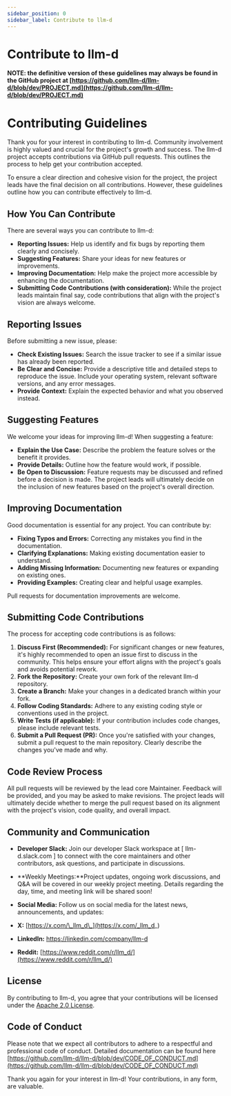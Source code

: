 ```yaml
---
sidebar_position: 0
sidebar_label: Contribute to llm-d
---
```


# Contribute to llm-d

**NOTE: the definitive version of these guidelines may always be found in the GitHub project at [https://github.com/llm-d/llm-d/blob/dev/PROJECT.md](https://github.com/llm-d/llm-d/blob/dev/PROJECT.md)**

# Contributing Guidelines

Thank you for your interest in contributing to llm-d. Community involvement is highly valued and crucial for the project's growth and success. The llm-d project accepts contributions via GitHub pull requests. This outlines the process to help get your contribution accepted.

To ensure a clear direction and cohesive vision for the project, the project leads have the final decision on all contributions. However, these guidelines outline how you can contribute effectively to llm-d.

## How You Can Contribute

There are several ways you can contribute to llm-d:

* **Reporting Issues:** Help us identify and fix bugs by reporting them clearly and concisely.
* **Suggesting Features:** Share your ideas for new features or improvements.
* **Improving Documentation:** Help make the project more accessible by enhancing the documentation.
* **Submitting Code Contributions (with consideration):** While the project leads maintain final say, code contributions that align with the project's vision are always welcome.

## Reporting Issues

Before submitting a new issue, please:

* **Check Existing Issues:** Search the issue tracker to see if a similar issue has already been reported.
* **Be Clear and Concise:** Provide a descriptive title and detailed steps to reproduce the issue. Include your operating system, relevant software versions, and any error messages.
* **Provide Context:** Explain the expected behavior and what you observed instead.

## Suggesting Features

We welcome your ideas for improving llm-d! When suggesting a feature:

* **Explain the Use Case:** Describe the problem the feature solves or the benefit it provides.
* **Provide Details:** Outline how the feature would work, if possible.
* **Be Open to Discussion:** Feature requests may be discussed and refined before a decision is made. The project leads will ultimately decide on the inclusion of new features based on the project's overall direction.

## Improving Documentation

Good documentation is essential for any project. You can contribute by:

* **Fixing Typos and Errors:** Correcting any mistakes you find in the documentation.
* **Clarifying Explanations:** Making existing documentation easier to understand.
* **Adding Missing Information:** Documenting new features or expanding on existing ones.
* **Providing Examples:** Creating clear and helpful usage examples.

Pull requests for documentation improvements are welcome.

## Submitting Code Contributions

The process for accepting code contributions is as follows:

1.  **Discuss First (Recommended):** For significant changes or new features, it's highly recommended to open an issue first to discuss in the community. This helps ensure your effort aligns with the project's goals and avoids potential rework.
2.  **Fork the Repository:** Create your own fork of the relevant llm-d repository.
3.  **Create a Branch:** Make your changes in a dedicated branch within your fork.
4.  **Follow Coding Standards:** Adhere to any existing coding style or conventions used in the project.
5.  **Write Tests (if applicable):** If your contribution includes code changes, please include relevant tests.
6.  **Submit a Pull Request (PR):** Once you're satisfied with your changes, submit a pull request to the main repository. Clearly describe the changes you've made and why.

## Code Review Process

All pull requests will be reviewed by the lead core Maintainer. Feedback will be provided, and you may be asked to make revisions. The project leads will ultimately decide whether to merge the pull request based on its alignment with the project's vision, code quality, and overall impact.

## Community and Communication 

* **Developer Slack:** Join our developer Slack workspace at [ llm-d.slack.com ] to connect with the core maintainers and other contributors, ask questions, and participate in discussions. 
* **Weekly Meetings:**Project updates, ongoing work discussions, and Q&A will be covered in our weekly project meeting. Details regarding the day, time, and meeting link will be shared soon!


* **Social Media:** Follow us on social media for the latest news, announcements, and updates: 
* **X:** [https://x.com/\_llm_d\_](https://x.com/_llm_d_)
* **LinkedIn:** [https://linkedin.com/company/llm-d ](https://linkedin.com/company/llm-d)
* **Reddit:** [https://www.reddit.com/r/llm_d/](https://www.reddit.com/r/llm_d/)

## License

By contributing to llm-d, you agree that your contributions will be licensed under the [Apache 2.0 License](@site/docs/assets/files/LICENSE).

## Code of Conduct

Please note that we expect all contributors to adhere to a respectful and professional code of conduct. Detailed documentation can be found here [https://github.com/llm-d/llm-d/blob/dev/CODE_OF_CONDUCT.md](https://github.com/llm-d/llm-d/blob/dev/CODE_OF_CONDUCT.md)

Thank you again for your interest in llm-d! Your contributions, in any form, are valuable.